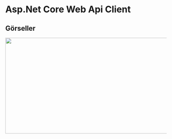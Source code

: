 # Asp.Net Core Web Api Client


## Görseller

<img src="https://user-images.githubusercontent.com/6715223/57072836-c0d5e800-6ce7-11e9-9397-edcb755b4716.jpg" width="550" height="300">
